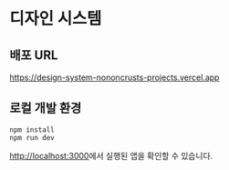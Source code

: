 # 디자인 시스템

## 배포 URL

https://design-system-nononcrusts-projects.vercel.app

## 로컬 개발 환경

```
npm install
npm run dev
```

[http://localhost:3000](http://localhost:3000)에서 실행된 앱을 확인할 수 있습니다.

